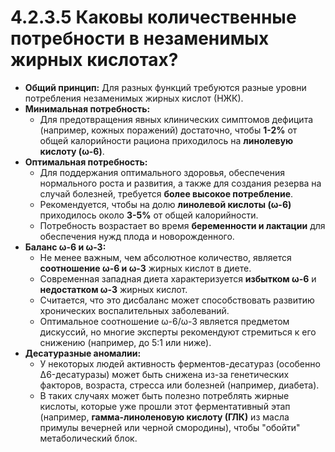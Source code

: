 # 4.2.3.5 Каковы количественные потребности в незаменимых жирных кислотах?

*   **Общий принцип:** Для разных функций требуются разные уровни потребления незаменимых жирных кислот (НЖК).
*   **Минимальная потребность:**
    *   Для предотвращения явных клинических симптомов дефицита (например, кожных поражений) достаточно, чтобы **1-2%** от общей калорийности рациона приходилось на **линолевую кислоту (ω-6)**.
*   **Оптимальная потребность:**
    *   Для поддержания оптимального здоровья, обеспечения нормального роста и развития, а также для создания резерва на случай болезней, требуется **более высокое потребление**.
    *   Рекомендуется, чтобы на долю **линолевой кислоты (ω-6)** приходилось около **3-5%** от общей калорийности.
    *   Потребность возрастает во время **беременности и лактации** для обеспечения нужд плода и новорожденного.
*   **Баланс ω-6 и ω-3:**
    *   Не менее важным, чем абсолютное количество, является **соотношение ω-6 и ω-3** жирных кислот в диете.
    *   Современная западная диета характеризуется **избытком ω-6** и **недостатком ω-3** жирных кислот.
    *   Считается, что это дисбаланс может способствовать развитию хронических воспалительных заболеваний.
    *   Оптимальное соотношение ω-6/ω-3 является предметом дискуссий, но многие эксперты рекомендуют стремиться к его снижению (например, до 5:1 или ниже).
*   **Десатуразные аномалии:**
    *   У некоторых людей активность ферментов-десатураз (особенно Δ6-десатуразы) может быть снижена из-за генетических факторов, возраста, стресса или болезней (например, диабета).
    *   В таких случаях может быть полезно потреблять жирные кислоты, которые уже прошли этот ферментативный этап (например, **гамма-линоленовую кислоту (ГЛК)** из масла примулы вечерней или черной смородины), чтобы "обойти" метаболический блок.
